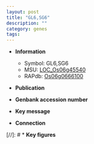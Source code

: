 ```yaml
---
layout: post
title: "GL6,SG6"
description: ""
category: genes
tags: 
---
```


* **Information**  
    + Symbol: GL6,SG6  
    + MSU: [LOC_Os06g45540](http://rice.uga.edu/cgi-bin/ORF_infopage.cgi?orf=LOC_Os06g45540)  
    + RAPdb: [Os06g0666100](http://rapdb.dna.affrc.go.jp/viewer/gbrowse_details/irgsp1?name=Os06g0666100)  

* **Publication**  

* **Genbank accession number**  

* **Key message**  

* **Connection**  

[//]: # * **Key figures**  


